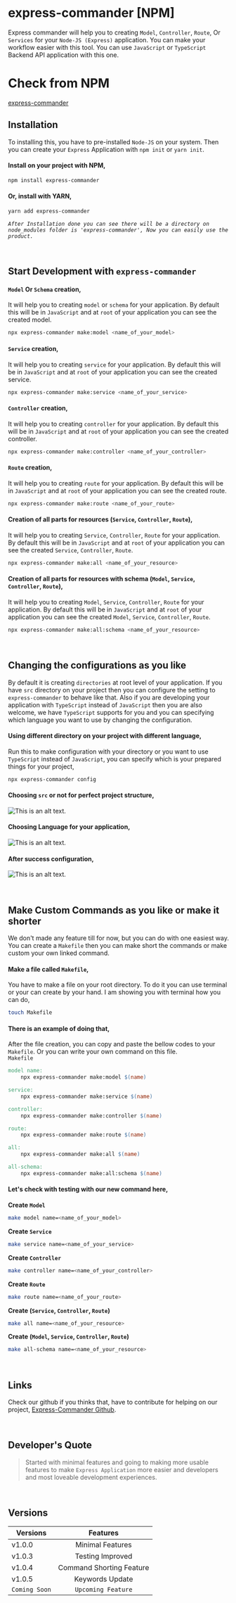 # express-commander [NPM]
Express commander will help you to creating `Model`, `Controller`, `Route`, Or `Services` for your `Node-JS (Express)` application. You can make your workflow easier with this tool. You can use `JavaScript` or `TypeScript` Backend API application with this one.

# Check from NPM 
[express-commander](https://www.npmjs.com/package/express-commander)

## Installation
To installing this, you have to pre-installed `Node-JS` on your system. Then you can create your `Express` Application with `npm init` or `yarn init`.

#### Install on your project with **NPM**,
```bash
npm install express-commander
```

#### Or, install with **YARN**,
```bash
yarn add express-commander
```

*`After Installation done you can see there will be a directory on node_modules folder is 'express-commander', Now you can easily use the product.`*

<br/>

## Start Development with `express-commander`

#### `Model` Or `Schema` creation,
It will help you to creating `model` or `schema` for your application. By default this will be in `JavaScript` and at `root` of your application you can see the created model.
```bash
npx express-commander make:model <name_of_your_model>
```

#### `Service` creation,
It will help you to creating `service` for your application. By default this will be in `JavaScript` and at `root` of your application you can see the created service.
```bash
npx express-commander make:service <name_of_your_service>
```

#### `Controller` creation,
It will help you to creating `controller` for your application. By default this will be in `JavaScript` and at `root` of your application you can see the created controller.
```bash
npx express-commander make:controller <name_of_your_controller>
```

#### `Route` creation,
It will help you to creating `route` for your application. By default this will be in `JavaScript` and at `root` of your application you can see the created route.
```bash
npx express-commander make:route <name_of_your_route>
```

#### Creation of all parts for resources (`Service`, `Controller`, `Route`),
It will help you to creating `Service`, `Controller`, `Route` for your application. By default this will be in `JavaScript` and at `root` of your application you can see the created `Service`, `Controller`, `Route`.
```bash
npx express-commander make:all <name_of_your_resource>
```

#### Creation of all parts for resources with schema (`Model`, `Service`, `Controller`, `Route`),
It will help you to creating `Model`, `Service`, `Controller`, `Route` for your application. By default this will be in `JavaScript` and at `root` of your application you can see the created `Model`, `Service`, `Controller`, `Route`.
```bash
npx express-commander make:all:schema <name_of_your_resource>
```
<br/>

## Changing the configurations as you like
By default it is creating `directories` at root level of your application. If you have `src` directory on your project then you can configure the setting to `express-commander` to behave like that. Also if you are developing your application with `TypeScript` instead of `JavaScript` then you are also welcome, we have `TypeScript` supports for you and you can specifying which language you want to use by changing the configuration.

#### Using different directory on your project with different language,
Run this to make configuration with your directory or you want to use `TypeScript` instead of `JavaScript`, you can specify which is your prepared things for your project, 
```bash 
npx express-commander config
```

#### Choosing `src` or not for perfect project structure,
![This is an alt text.](/imgConfig/directoryConfig.png "This is a sample image.")

#### Choosing Language for your application,
![This is an alt text.](/imgConfig/languageConfig.png "This is a sample image.")

#### After success configuration,
![This is an alt text.](/imgConfig/doneConfig.png "This is a sample image.")

<br/>

## Make Custom Commands as you like or make it shorter
We don't made any feature till for now, but you can do with one easiest way. You can create a `Makefile` then you can make short the commands or make custom your own linked command. 

#### Make a file called `Makefile`,
You have to make a file on your root directory. To do it you can use terminal or your can create by your hand. I am showing you with terminal how you can do,
```bash
touch Makefile
```

#### There is an example of doing that,
After the file creation, you can copy and paste the bellow codes to your `Makefile`. Or you can write your own command on this file.
<br>`Makefile`
```makefile
model name:
	npx express-commander make:model $(name)

service:
	npx express-commander make:service $(name)

controller:
	npx express-commander make:controller $(name)

route:
	npx express-commander make:route $(name)

all:
	npx express-commander make:all $(name)

all-schema:
	npx express-commander make:all:schema $(name)
```

#### Let's check with testing with our new command here,
**Create `Model`**
```bash
make model name=<name_of_your_model>
```

**Create `Service`**
```bash
make service name=<name_of_your_service>
```

**Create `Controller`**
```bash
make controller name=<name_of_your_controller>
```

**Create `Route`**
```bash
make route name=<name_of_your_route>
```

**Create (`Service`, `Controller`, `Route`)**
```bash
make all name=<name_of_your_resource>
```

**Create (`Model`, `Service`, `Controller`, `Route`)**
```bash
make all-schema name=<name_of_your_resource>
```

<br/>

## Links

Check our github if you thinks that, have to contribute for helping on our project, [Express-Commander Github](https://github.com/AsadAnik/express-commander).

<br/>

## Developer's Quote

> Started with minimal features and going to making more usable features to make `Express Application` more easier and developers and most loveable development experiences.
>
<br/>

## Versions

| Versions  | Features |
| ------------- |:-------------:|
| v1.0.0 | Minimal Features |
| v1.0.3 | Testing Improved |
| v1.0.4 | Command Shorting Feature |
| v1.0.5 | Keywords Update |
| `Coming Soon`| `Upcoming Feature`|

